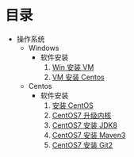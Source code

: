 # 目录

-   操作系统
    -   Windows
        -   软件安装
            1.  [Win 安装 VM](操作系统/Windows/软件安装/01-Win安装VM.md)
            2.  [VM 安装 Centos](操作系统/Windows/软件安装/02-VM安装Centos.md)
    -   Centos
        -   软件安装
            1.  [安装 CentOS](操作系统/CentOS/软件安装/01-安装CentOS.md)
            2.  [CentOS7 升级内核](操作系统/CentOS/软件安装/02-CentOS7升级内核.md)
            3.  [CentOS7 安装 JDK8](操作系统/CentOS/软件安装/03-CentOS7安装JDK8.md)
            4.  [CentOS7 安装 Maven3](操作系统/CentOS/软件安装/04-CentOS7安装Maven3.md)
            5.  [CentOS7 安装 Git2](操作系统/CentOS/软件安装/05-CentOS7安装Git2.md)
